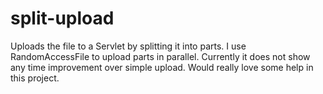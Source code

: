 # split-upload
Uploads the file to a Servlet by splitting it into parts.
I use RandomAccessFile to upload parts in parallel.
Currently it does not show any time improvement over simple upload.
Would really love some help in this project.
